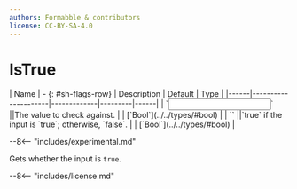 ```yaml
---
authors: Formabble & contributors
license: CC-BY-SA-4.0
---
```



# IsTrue

<div class="sh-parameters" markdown="1">
| Name | - {: #sh-flags-row} | Description | Default | Type |
|------|---------------------|-------------|---------|------|
| `<input>` ||The value to check against. | | [`Bool`](../../types/#bool) |
| `<output>` ||`true` if the input is `true`; otherwise, `false`. | | [`Bool`](../../types/#bool) |

</div>

--8<-- "includes/experimental.md"

Gets whether the input is `true`.

--8<-- "includes/license.md"

